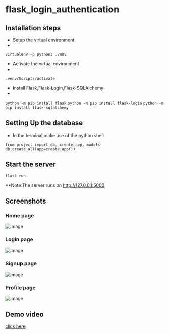 # flask_login_authentication

## Installation steps

* Setup the virtual environment
* 
```virtualenv -p python3 .venv```
* Activate the virtual environment
* 
```.venv/Scripts/activate```
* Install Flask,Flask-Login,Flask-SQLAlchemy
* 
```python -m pip install flask```
```python -m pip install flask-login```
```python -m pip install flask-sqlalchemy```

## Setting Up the database

* In the terminal,make use of the python shell
```
from project import db, create_app, models
db.create_all(app=create_app()) 
```

## Start the server

```flask run```

**Note:The server runs on http://127.0.0.1:5000

## Screenshots

### Home page

![image](https://user-images.githubusercontent.com/88674671/219829188-e195fc40-8087-4c50-8ccf-4008c60e45b4.png)

### Login page

![image](https://user-images.githubusercontent.com/88674671/219829118-0f1b74fa-bbc9-48e8-9d0e-ddec614121c4.png)

### Signup page 

![image](https://user-images.githubusercontent.com/88674671/219829147-50cc6578-fe49-4a7e-9123-d82548820226.png)

### Profile page

![image](https://user-images.githubusercontent.com/88674671/219829174-2bb2c20e-ed85-4a01-92a7-a6d3659d7ba8.png)

## Demo video

[click here](https://drive.google.com/file/d/12bB2nllKO3zLGGMzV6pLPNANzn4Yh6KD/view?usp=share_link)

